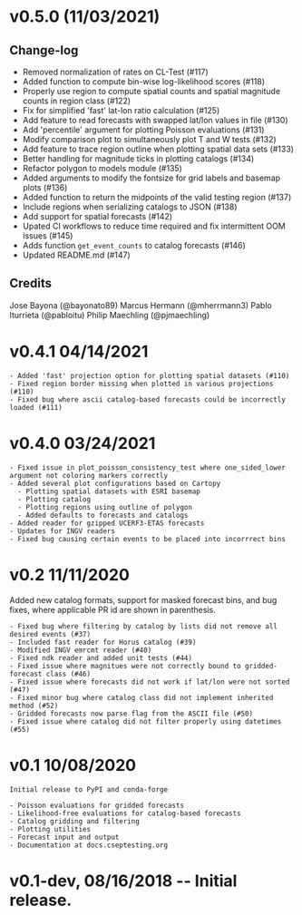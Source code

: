 # v0.5.0 (11/03/2021)

## Change-log
- Removed normalization of rates on CL-Test (#117)
- Added function to compute bin-wise log-likelihood scores (#118)
- Properly use region to compute spatial counts and spatial magnitude counts in region class (#122)
- Fix for simplified 'fast' lat-lon ratio calculation (#125)
- Add feature to read forecasts with swapped lat/lon values in file (#130)
- Add 'percentile' argument for plotting Poisson evaluations (#131)
- Modify comparison plot to simultaneously plot T and W tests (#132)
- Add feature to trace region outline when plotting spatial data sets (#133)
- Better handling for magnitude ticks in plotting catalogs (#134)
- Refactor polygon to models module (#135)
- Added arguments to modify the fontsize for grid labels and basemap plots (#136)
- Added function to return the midpoints of the valid testing region (#137)
- Include regions when serializing catalogs to JSON (#138)
- Add support for spatial forecasts (#142)
- Upated CI workflows to reduce time required and fix intermittent OOM issues (#145)
- Adds function `get_event_counts` to catalog forecasts (#146)
- Updated README.md (#147)

## Credits
Jose Bayona (@bayonato89)
Marcus Hermann (@mherrmann3)
Pablo Iturrieta (@pabloitu)
Philip Maechling (@pjmaechling)


# v0.4.1 04/14/2021
    - Added 'fast' projection option for plotting spatial datasets (#110)
    - Fixed region border missing when plotted in various projections (#110)
    - Fixed bug where ascii catalog-based forecasts could be incorrectly loaded (#111)

# v0.4.0 03/24/2021 
    - Fixed issue in plot_poisson_consistency_test where one_sided_lower argument not coloring markers correctly
    - Added several plot configurations based on Cartopy 
      - Plotting spatial datasets with ESRI basemap
      - Plotting catalog
      - Plotting regions using outline of polygon
      - Added defaults to forecasts and catalogs
    - Added reader for gzipped UCERF3-ETAS forecasts
    - Updates for INGV readers
    - Fixed bug causing certain events to be placed into incorrrect bins
      
# v0.2 11/11/2020
  Added new catalog formats, support for masked forecast bins, and bug fixes, where applicable PR id are shown in parenthesis.

    - Fixed bug where filtering by catalog by lists did not remove all desired events (#37)
    - Included fast reader for Horus catalog (#39)
    - Modified INGV emrcmt reader (#40)
    - Fixed ndk reader and added unit tests (#44)
    - Fixed issue where magnitues were not correctly bound to gridded-forecast class (#46)
    - Fixed issue where forecasts did not work if lat/lon were not sorted (#47)
    - Fixed minor bug where catalog class did not implement inherited method (#52)
    - Gridded forecasts now parse flag from the ASCII file (#50)
    - Fixed issue where catalog did not filter properly using datetimes (#55)
    


# v0.1 10/08/2020
    Initial release to PyPI and conda-forge

    - Poisson evaluations for gridded forecasts
    - Likelihood-free evaluations for catalog-based forecasts
    - Catalog gridding and filtering
    - Plotting utilities
    - Forecast input and output
    - Documentation at docs.cseptesting.org

# v0.1-dev, 08/16/2018 -- Initial release.
